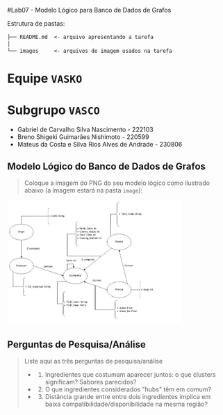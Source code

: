 #Lab07 - Modelo Lógico para Banco de Dados de Grafos

Estrutura de pastas:

~~~
├── README.md  <- arquivo apresentando a tarefa
│
└── images     <- arquivos de imagem usados na tarefa
~~~

# Equipe `VASKO`

# Subgrupo `VASCO`
* Gabriel de Carvalho Silva Nascimento - 222103
* Breno Shigeki Guimarães Nishimoto - 220599
* Mateus da Costa e Silva Rios Alves de Andrade - 230806

## Modelo Lógico do Banco de Dados de Grafos
> Coloque a imagem do PNG do seu modelo lógico como ilustrado abaixo (a imagem estará na pasta `image`):
>
<img src="images\grafo.png" width="400px" height="auto">

## Perguntas de Pesquisa/Análise

> Liste aqui as três perguntas de pesquisa/análise
> * 1. Ingredientes que costumam aparecer juntos: o que clusters significam? Sabores parecidos?
> * 2. O que ingredientes considerados "hubs" têm em comum?
> * 3. Distância grande entre entre dois ingredientes implica em baixa compatibilidade/disponibilidade na mesma região?

